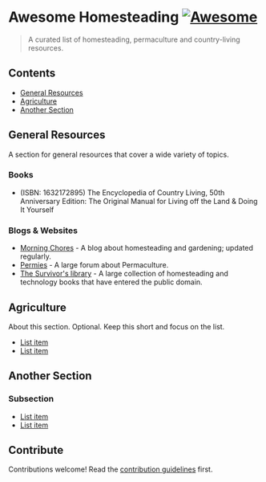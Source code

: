 # Awesome Homesteading [![Awesome](https://awesome.re/badge.svg)](https://awesome.re)

> A curated list of homesteading, permaculture and country-living resources.


## Contents

- [General Resources](#General-Resources)
- [Agriculture](#Agriculture)
- [Another Section](#another-section)

## General Resources

A section for general resources that cover a wide variety of topics.

### Books

- (ISBN: 1632172895) The Encyclopedia of Country Living, 50th Anniversary Edition: The Original Manual for Living off the Land & Doing It Yourself

### Blogs & Websites

- [Morning Chores](https://morningchores.com/) - A blog about homesteading and gardening; updated regularly.
- [Permies](https://permies.com/forums) - A large forum about Permaculture.
- [The Survivor's library](http://www.survivorlibrary.com/library-download.html) - A large collection of homesteading and technology books that have entered the public domain.

## Agriculture

About this section. Optional. Keep this short and focus on the list.

- [List item](http://example.com)
- [List item](http://example.com)


## Another Section

### Subsection

- [List item](http://example.com)
- [List item](http://example.com)


## Contribute

Contributions welcome! Read the [contribution guidelines](contributing.md) first.
